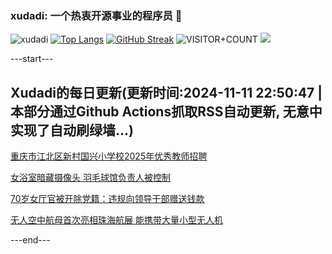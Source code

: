 ### xudadi: 一个热衷开源事业的程序员 👋

![xudadi](https://github-readme-stats-git-masterorgs-github-readme-stats-team.vercel.app/api?username=xudadi)
[![Top Langs](https://github-readme-stats.vercel.app/api/top-langs/?username=xudadi)](https://github.com/anuraghazra/github-readme-stats)
[![GitHub Streak](https://streak-stats.demolab.com?user=xudadi&locale=zh_Hans)](https://git.io/streak-stats)
![VISITOR+COUNT](https://komarev.com/ghpvc/?username=xudadi&label=VISITOR+COUNT)
![](https://raw.githubusercontent.com/xudadi/xudadi/main/assets/github-contribution-grid-snake.svg)


---start---

## Xudadi的每日更新(更新时间:2024-11-11 22:50:47 | 本部分通过Github Actions抓取RSS自动更新, 无意中实现了自动刷绿墙...)

[重庆市江北区新村国兴小学校2025年优秀教师招聘](https://www.gongkaoleida.com/article/2189397)

[女浴室暗藏摄像头 羽毛球馆负责人被控制](https://m.163.com/news/article/JGNRGO6E05129QAF.html)

[70岁女厅官被开除党籍：违规向领导干部赠送钱款](https://m.163.com/news/article/JGNN93KG0514R9P4.html)

[无人空中航母首次亮相珠海航展 能携带大量小型无人机](https://m.163.com/news/article/JGNS8F3A0001899O.html)

---end---
